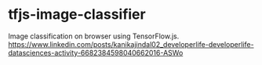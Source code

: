 # tfjs-image-classifier
Image classification on browser using TensorFlow.js.
https://www.linkedin.com/posts/kanikajindal02_developerlife-developerlife-datasciences-activity-6682384598040662016-ASWo
